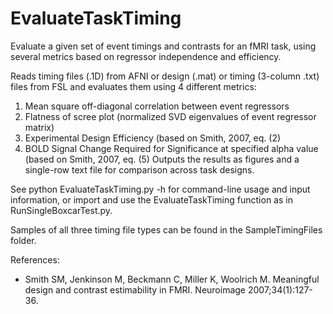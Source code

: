 # EvaluateTaskTiming
Evaluate a given set of event timings and contrasts for an fMRI task, using several metrics based on regressor independence and efficiency.

Reads timing files (.1D) from AFNI or design (.mat) or timing (3-column .txt) 
files from FSL and evaluates them using 4 different metrics: 
1) Mean square off-diagonal correlation between event regressors
2) Flatness of scree plot (normalized SVD eigenvalues of event regressor matrix)
3) Experimental Design Efficiency (based on Smith, 2007, eq. (2)
4) BOLD Signal Change Required for Significance at specified alpha value 
(based on Smith, 2007, eq. (5)
Outputs the results as figures and a single-row text file for comparison across
task designs.

See python EvaluateTaskTiming.py -h for command-line usage and input information, or import and use the EvaluateTaskTiming function as in RunSingleBoxcarTest.py.

Samples of all three timing file types can be found in the SampleTimingFiles folder.

References:
* Smith SM, Jenkinson M, Beckmann C, Miller K,
Woolrich M. Meaningful design and contrast estimability
in FMRI. Neuroimage 2007;34(1):127-36.
